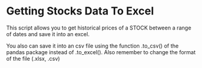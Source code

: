 # Getting Stocks Data To Excel
This script allows you to get historical prices of a STOCK between a range of dates and save it into an excel. 

You also can save it into an csv file using the function .to_csv() of the pandas package instead of .to_excel(). Also remember to change the format of the file (.xlsx, .csv)
